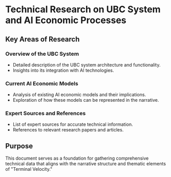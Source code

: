 # Technical Research on UBC System and AI Economic Processes

## Key Areas of Research

### Overview of the UBC System
- Detailed description of the UBC system architecture and functionality.
- Insights into its integration with AI technologies.

### Current AI Economic Models
- Analysis of existing AI economic models and their implications.
- Exploration of how these models can be represented in the narrative.

### Expert Sources and References
- List of expert sources for accurate technical information.
- References to relevant research papers and articles.

## Purpose
This document serves as a foundation for gathering comprehensive technical data that aligns with the narrative structure and thematic elements of "Terminal Velocity."
